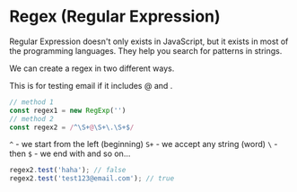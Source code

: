 # Regex (Regular Expression)

Regular Expression doesn't only exists in JavaScript, but it exists in most of the programming languages. They help you search for patterns in strings.

We can create a regex in two different ways.

This is for testing email if it includes @ and .
```javascript
// method 1
const regex1 = new RegExp('')
// method 2
const regex2 = /^\S+@\S+\.\S+$/
```

`^` - we start from the left (beginning)
`S+` - we accept any string (word)
`\` - then
`$` - we end with
and so on...

```javascript
regex2.test('haha'); // false
regex2.test('test123@email.com'); // true
```